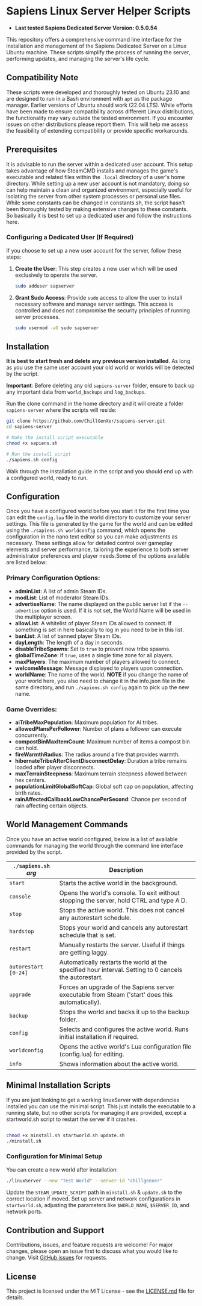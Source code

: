 # Sapiens Linux Server Helper Scripts
- **Last tested Sapiens Dedicated Server Version: 0.5.0.54**

This repository offers a comprehensive command line interface for the installation and management of the Sapiens Dedicated Server on a Linux Ubuntu machine. These scripts simplify the process of running the server, performing updates, and managing the server's life cycle.

## Compatibility Note

These scripts were developed and thoroughly tested on Ubuntu 23.10 and are designed to run in a Bash environment with `apt` as the package manager. Earlier versions of Ubuntu should work (22.04 LTS). While efforts have been made to ensure compatibility across different Linux distributions, the functionality may vary outside the tested environment. If you encounter issues on other distributions please report them. This will help me assess the feasibility of extending compatibility or provide specific workarounds.

## Prerequisites

It is advisable to run the server within a dedicated user account. This setup takes advantage of how SteamCMD installs and manages the game's executable and related files within the `.local` directory of a user's home directory. While setting up a new user account is not mandatory, doing so can help maintain a clean and organized environment, especially useful for isolating the server from other system processes or personal use files.  While some constants can be changed in constants.sh, the script hasn't been thoroughly tested by making extensive changes to these constants.  So basically it is best to set up a dedicated user and follow the instructions here.

### Configuring a Dedicated User (If Required)

If you choose to set up a new user account for the server, follow these steps:

1. **Create the User**: This step creates a new user which will be used exclusively to operate the server.

    ```bash
    sudo adduser sapserver
    ```

2. **Grant Sudo Access**: Provide `sudo` access to allow the user to install necessary software and manage server settings. This access is controlled and does not compromise the security principles of running server processes.

    ```bash
    sudo usermod -aG sudo sapserver
    ```

## Installation

**It is best to start fresh and delete any previous version installed**. As long as you use the same user account your old world or worlds will be detected by the script.

**Important**: Before deleting any old `sapiens-server` folder, ensure to back up any important data from `world_backups` and `log_backups`.

Run the clone command in the home directory and it will create a folder `sapiens-server` where the scripts will reside:

```bash
git clone https://github.com/ChillGenXer/sapiens-server.git
cd sapiens-server

# Make the install script executable
chmod +x sapiens.sh

# Run the install script
./sapiens.sh config
```

Walk through the installation guide in the script and you should end up with a configured world, ready to run.

## Configuration

Once you have a configured world before you start it for the first time you can edit the `config.lua` file in the world directory to customize your server settings. This file is generated by the game for the world and can be edited using the `./sapiens.sh worldconfig` command, which opens the configuration in the nano text editor so you can make adjustments as necessary.  These settings allow for detailed control over gameplay elements and server performance, tailoring the experience to both server administrator preferences and player needs.Some of the options available are listed below:

### Primary Configuration Options:

- **adminList**: A list of admin Steam IDs.
- **modList**: List of moderator Steam IDs. 
- **advertiseName**: The name displayed on the public server list if the `--advertise` option is used.  If it is not set, the World Name will be used in the multiplayer screen.
- **allowList**: A whitelist of player Steam IDs allowed to connect.  If something is set in here basically to log in you need to be in this list.
- **banList**: A list of banned player Steam IDs.
- **dayLength**: The length of a day in seconds.
- **disableTribeSpawns**: Set to `true` to prevent new tribe spawns.
- **globalTimeZone**: If `true`, uses a single time zone for all players.
- **maxPlayers**: The maximum number of players allowed to connect.
- **welcomeMessage**: Message displayed to players upon connection.
- **worldName**: The name of the world.  **NOTE** if you change the name of your world here, you also need to change it in the info.json file in the same directory, and run `./sapiens.sh config` again to pick up the new name.

### Game Overrides:

- **aiTribeMaxPopulation**: Maximum population for AI tribes.
- **allowedPlansPerFollower**: Number of plans a follower can execute concurrently.
- **compostBinMaxItemCount**: Maximum number of items a compost bin can hold.
- **fireWarmthRadius**: The radius around a fire that provides warmth.
- **hibernateTribeAfterClientDisconnectDelay**: Duration a tribe remains loaded after player disconnects.
- **maxTerrainSteepness**: Maximum terrain steepness allowed between hex centers.
- **populationLimitGlobalSoftCap**: Global soft cap on population, affecting birth rates.
- **rainAffectedCallbackLowChancePerSecond**: Chance per second of rain affecting certain objects.

## World Management Commands

Once you have an active world configured, below is a list of available commands for managing the world through the command line interface provided by the script. 

| `./sapiens.sh` *arg*              | Description                                                                                            |
|-----------------------------------|--------------------------------------------------------------------------------------------------------|
| `start`                           | Starts the active world in the background.                                                             |
| `console`                         | Opens the world's console. To exit without stopping the server, hold CTRL and type A D.                |
| `stop`                            | Stops the active world.  This does not cancel any autorestart schedule.                                |
| `hardstop`                        | Stops your world and cancels any autorestart schedule that is set.                                     |
| `restart`                         | Manually restarts the server. Useful if things are getting laggy.                                      |
| `autorestart [0-24]`              | Automatically restarts the world at the specified hour interval. Setting to 0 cancels the autorestart. |
| `upgrade`                         | Forces an upgrade of the Sapiens server executable from Steam ('start' does this automatically).       |
| `backup`                          | Stops the world and backs it up to the backup folder.                                                  |
| `config`                          | Selects and configures the active world. Runs initial installation if required.                        |
| `worldconfig`                     | Opens the active world's Lua configuration file (config.lua) for editing.                              |
| `info`                            | Shows information about the active world.                                                              |


## Minimal Installation Scripts

If you are just looking to get a working linuxServer with dependencies installed you can use the minimal script.  This just installs the executable to a running state, but no other scripts for managing it are provided, except a startworld.sh script to restart the server if it crashes.

```bash

chmod +x minstall.sh startworld.sh update.sh
./minstall.sh
```

### Configuration for Minimal Setup

You can create a new world after installation:

```bash
./linuxServer --new "Test World" --server-id "chillgenxer"
```

Update the `STEAM_UPDATE_SCRIPT` path in `minstall.sh` & `update.sh` to the correct location if moved.
Set up server and network configurations in `startworld.sh`, adjusting the parameters like `$WORLD_NAME`, `$SERVER_ID`, and network ports.

## Contribution and Support

Contributions, issues, and feature requests are welcome! For major changes, please open an issue first to discuss what you would like to change. Visit [GitHub issues](https://github.com/ChillGenXer/sapiens-server/issues) for requests.

## License

This project is licensed under the MIT License - see the [LICENSE.md](LICENSE.md) file for details.
